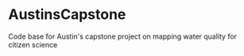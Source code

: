 # AustinsCapstone
Code base for Austin's capstone project on mapping water quality for citizen science

